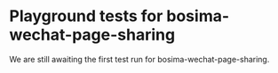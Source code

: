 # Playground tests for bosima-wechat-page-sharing
We are still awaiting the first test run for bosima-wechat-page-sharing.

